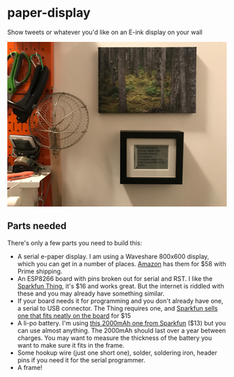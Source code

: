 # paper-display

Show tweets or whatever you'd like on an E-ink display on your wall

![Frame](https://github.com/bwhitman/paper-display/blob/master/images/IMG_2109.jpg?raw=true)

## Parts needed

There's only a few parts you need to build this:

* A serial e-paper display. I am using a Waveshare 800x600 display, which you can get in a number of places. [Amazon](https://www.amazon.com/Waveshare-4-3inch-e-Paper-Resolution-Electronic/dp/B00VV5IMN0/) has them for $58 with Prime shipping.
* An ESP8266 board with pins broken out for serial and RST. I like the [Sparkfun Thing](https://www.sparkfun.com/products/13231), it's $16 and works great. But the internet is riddled with these and you may already have something similar. 
* If your board needs it for programming and you don't already have one, a serial to USB connector. The Thing requires one, and [Sparkfun sells one that fits neatly on the board](https://www.sparkfun.com/products/9873) for $15
* A li-po battery. I'm using [this 2000mAh one from Sparkfun](https://www.sparkfun.com/products/8483) ($13) but you can use almost anything. The 2000mAh should last over a year between charges. You may want to measure the thickness of the battery you want to make sure it fits in the frame.
* Some hookup wire (just one short one), solder, soldering iron, header pins if you need it for the serial programmer.
* A frame!


